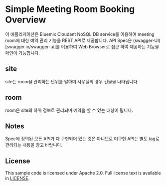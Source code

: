 # Simple Meeting Room Booking Overview

이 애플리케이션은 Bluemix Cloudant NoSQL DB service를 이용하여 meeting room에 대한 예약 관리 기능을 REST API로 제공합니다. API Spec은 (swagger-UI)[swagger.io/swagger-ui]를 이용하여 Web Browser로 접근 하여 제공하는 기능을 확인이 가능합니다.

## site

site는 room을 관리하는 단위를 말하며 사무실의 경우 건물을 나타냅니다

## room

room은 site의 하위 정보로 관리되며 예약을 할 수 있는 대상이 됩니다.

## Notes

Spec에 정의된 모든 API가 다 구현되어 있는 것은 아니므로 미구현 API는 별도 tag로 관리되는 내용을 참고 바랍니다.

## License

  This sample code is licensed under Apache 2.0. Full license text is available in [LICENSE](LICENSE).